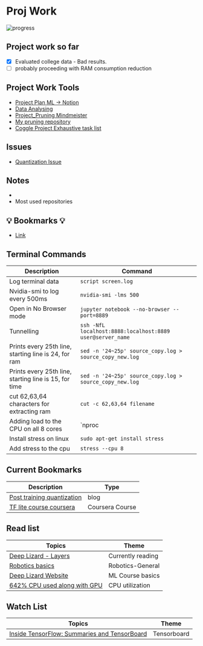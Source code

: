 # Proj Work

![progress](https://progress-bar.dev/71/?title=days_left_to_complete_project_21)

## Project work so far
- [x] Evaluated college data - Bad results.
- [ ] probably proceeding with RAM consumption reduction

## Project Work Tools
+ [Project Plan ML -> Notion](https://www.notion.so/Project-Plan-ML-2cf867e8ad184c1a9e1cdc716dc2d16a)
+ [Data Analysing](https://docs.google.com/spreadsheets/d/12WxnLtQtnPFIIHaeRpjMtQPJy4w857fcma15PrV85zU/edit#gid=664785351)
+ [Project_Pruning Mindmeister](https://www.mindmeister.com/1586195009?t=8wgbvnYtph)
+ [My pruning repository](https://github.com/sachinkmohan/ssd_keras)
+ [Coggle Project Exhaustive task list](https://coggle.it/diagram/YCuv81R6dWDFjAA9/t/things-to-be-done-calendar)

## Issues
+ [Quantization Issue](https://github.com/tensorflow/model-optimization/issues/620)

## Notes
+ 
+ Most used repositories 

## :bulb: Bookmarks :bulb:
- [Link](https://www.notion.so/09063076eb084708a0900084dac96f61?v=60946ada361543868c8c0dd13370d783)

## Terminal Commands

 Description | Command 
 ---|---
 Log terminal data | `script screen.log`
Nvidia-smi to log every 500ms | `nvidia-smi -lms 500`
Open in No Browser mode | `jupyter notebook --no-browser --port=8889`
Tunnelling | `ssh -NfL localhost:8888:localhost:8889 user@server_name`
Prints every 25th line, starting line is 24, for ram | `sed -n '24~25p' source_copy.log > source_copy_new.log`
Prints every 25th line, starting line is 15, for time | `sed -n '24~25p' source_copy.log > source_copy_new.log`
cut 62,63,64 characters for extracting ram | `cut -c 62,63,64 filename`
Adding load to the CPU on all 8 cores | `nproc | xargs seq | xargs -n1 -P8 md5sum /dev/zero`
Install stress on linux | `sudo apt-get install stress`
Add stress to the cpu | `stress --cpu 8`


## Current Bookmarks

Description | Type
---|---
[Post training quantization](https://www.tensorflow.org/lite/performance/post_training_float16_quant) | blog
[TF lite course coursera](https://www.coursera.org/learn/device-based-models-tensorflow/home/welcome) | Coursera Course

## Read list

Topics | Theme
---|---
[Deep Lizard - Layers](https://deeplizard.com/learn/video/FK77zZxaBoI) | Currently reading
[Robotics basics](https://allshire.org/getting-started-robotics/) | Robotics-General
[Deep Lizard Website](https://deeplizard.com/) | ML Course basics
[642% CPU used along with GPU](https://stackoverflow.com/questions/65707430/642-cpu-used-along-with-gpu-during-training-is-it-normal) | CPU utilization

## Watch List

Topics | Theme
---|---
[Inside TensorFlow: Summaries and TensorBoard](https://www.youtube.com/watch?v=OI4cskHUslQ&t=2134s) | Tensorboard

